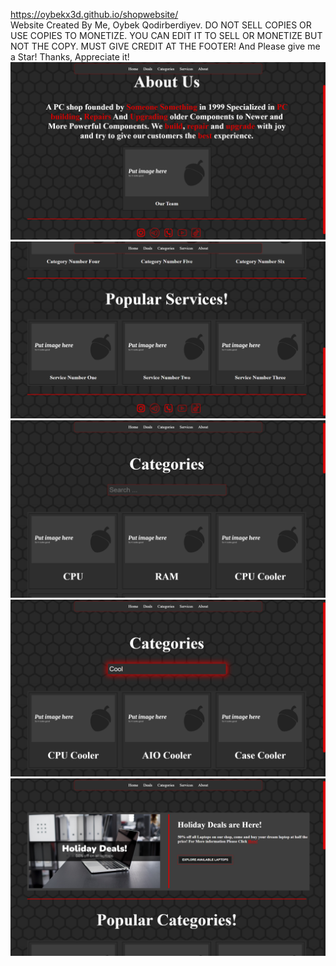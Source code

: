 https://oybekx3d.github.io/shopwebsite/                                                                        
Website Created By Me, Oybek Qodirberdiyev. DO NOT SELL COPIES OR USE COPIES TO MONETIZE. YOU CAN EDIT IT TO SELL OR MONETIZE BUT NOT THE COPY. MUST GIVE CREDIT AT THE FOOTER!
And Please give me a Star!
Thanks, Appreciate it!
![Screenshot N1](https://raw.githubusercontent.com/oybekx3d/shopwebsite/main/screenshots/Screenshot%20(10).png)
![Screenshot N2](https://raw.githubusercontent.com/oybekx3d/shopwebsite/main/screenshots/Screenshot%20(7).png)
![Screenshot N3](https://raw.githubusercontent.com/oybekx3d/shopwebsite/main/screenshots/Screenshot%20(8).png)
![Screenshot N4](https://raw.githubusercontent.com/oybekx3d/shopwebsite/main/screenshots/Screenshot%20(9).png)
![Screenshot N5](https://raw.githubusercontent.com/oybekx3d/shopwebsite/main/screenshots/Screenshot%20(6).png)
